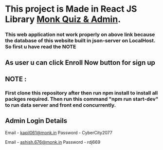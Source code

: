 # This project is Made in React JS Library [Monk Quiz & Admin](https://yk5ms.csb.app/).
### This web application not work properly on above link because the database of this website built in json-server on LocalHost. So first u have read the NOTE 

## As user u can click Enroll Now button for sign up
## NOTE : 
### First clone this repository after then run npm install to install all packges required. Then run this command "npm run start-dev" to run data server and front end concurrently.


## Admin Login Details
Email - kapil061@monk.in
Password - CyberCity2077

Email - ashish.676@monk.in
Password - rdj669
